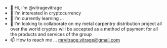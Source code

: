 - 👋 Hi, I’m @vitragevitrage
- 👀 I’m interested in cryptocurrency 
- 🌱 I’m currently learning ...
- 💞️ I’m looking to collaborate on my metal carpentry distribution project all over the world cryptos will be accepted as a method of payment for all the products and services of the group
- 📫 How to reach me ... mrvitrage.vitrage@gmail.com

<!---
vitragevitrage/vitragevitrage is a ✨ special ✨ repository because its `README.md` (this file) appears on your GitHub profile.
You can click the Preview link to take a look at your changes.
--->
